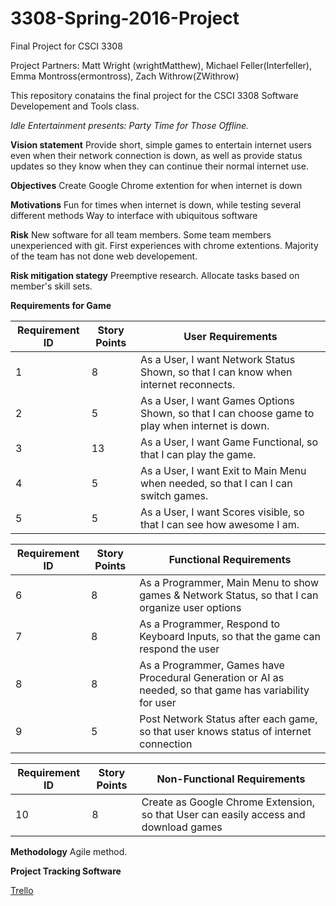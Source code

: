 # 3308-Spring-2016-Project
Final Project for CSCI 3308

Project Partners: Matt Wright (wrightMatthew), Michael Feller(Interfeller), Emma Montross(ermontross), Zach Withrow(ZWithrow)


This repository conatains the final project for the CSCI 3308 Software Developement and Tools class.

*Idle Entertainment presents: Party Time for Those Offline.*

**Vision statement**
  Provide short, simple games to entertain internet users even when their network connection is down, as well as provide status updates so they know when they can continue their normal internet use. 

**Objectives**
  Create Google Chrome extention for when internet is down
  
**Motivations**
  Fun for times when internet is down, while testing several different methods
  Way to interface with ubiquitous software
  
**Risk**
  New software for all team members.
  Some team members unexperienced with git.
  First experiences with chrome extentions.
  Majority of the team has not done web developement.
  
**Risk mitigation stategy**
  Preemptive research.
  Allocate tasks based on member's skill sets.
  
**Requirements for Game**

 Requirement ID | Story Points | User Requirements
--------------- | -------------- | -------------- 
 1 | 8 | As a User, I want Network Status Shown, so that I can know when internet reconnects.
 2 | 5 | As a User, I want Games Options Shown, so that I can choose game to play when internet is down.
 3 | 13 | As a User, I want Game Functional, so that I can play the game.
 4 | 5  | As a User, I want Exit to Main Menu when needed, so that I can I can switch games.
 5 | 5  | As a User, I want Scores visible, so that I can see how awesome I am.

 Requirement ID | Story Points | Functional Requirements 
--------------- | -------------- | -------------- 
 6 | 8 | As a Programmer, Main Menu to show games & Network Status, so that I can organize user options
 7 | 8 | As a Programmer, Respond to Keyboard Inputs, so that the game can respond the user
 8 | 8 | As a Programmer, Games have Procedural Generation or AI as needed, so that game has variability for user
 9 | 5 | Post Network Status after each game, so that user knows status of internet connection

 Requirement ID | Story Points | Non-Functional Requirements 
--------------- | -------------- | -------------- 
 10 | 8 | Create as Google Chrome Extension, so that User can easily access and download games
 
 **Methodology**
  Agile method.
 
 **Project Tracking Software**
 
  [Trello](https://trello.com/b/2ivhNpnx/3308-project)
